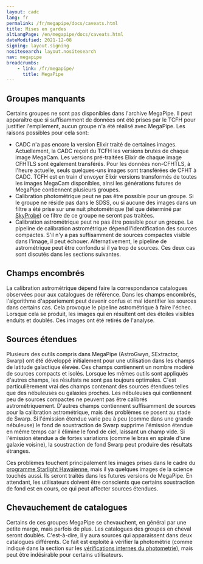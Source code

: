 ```yaml
---
layout: cadc
lang: fr
permalink: /fr/megapipe/docs/caveats.html
title: Mises en gardes
altLangPage: /en/megapipe/docs/caveats.html
dateModified: 2021-12-08
signing: layout.signing
nositesearch: layout.nositesearch
nav: megapipe
breadcrumbs:
    - link: /fr/megapipe/
      title: MegaPipe
---
```


<h2>Groupes manquants</h2>
<p>
    Certains groupes ne sont pas disponibles dans l'archive
    MegaPipe. Il peut appara&icirc;tre que si suffisamment de donn&eacute;es ont
    &eacute;t&eacute; prises par le TCFH pour justifier l'empilement, aucun groupe
    n'a &eacute;t&eacute; r&eacute;alis&eacute; avec MegaPipe. Les raisons possibles pour cela
    sont:
</p>
<ul>
  <li>
      CADC n'a pas encore la version Elixir trait&eacute; de certaines
      images. Actuellement, la CADC re&ccedil;oit du TCFH les versions brutes
      de chaque image MegaCam. Les versions pr&eacute;-trait&eacute;es Elixir de
      chaque image CFHTLS sont &eacute;galement transf&eacute;r&eacute;s. Pour les donn&eacute;es
      non-CFHTLS, &agrave; l'heure actuelle, seuls quelques-uns images sont
      transf&eacute;r&eacute;es de CFHT &agrave; CADC. TCFH est en train d'envoyer Elixir
      versions transform&eacute;s de toutes les images MegaCam disponibles,
      ainsi les g&eacute;n&eacute;rations futures de MegaPipe contiennent plusieurs
      groupes.
  </li>
  <li>
      Calibration photom&eacute;trique peut ne pas &ecirc;tre possible pour un
      groupe. Si le groupe ne r&eacute;side pas dans le SDSS, ou si aucune des
      images dans un filtre a &eacute;t&eacute; prise sur une nuit photom&eacute;trique (tel que
      d&eacute;termin&eacute; par <a rel="external" href="https://www.cfht.hawaii.edu/Instruments/Elixir/skyprobe/home.html">SkyProbe</a>)
      ce filtre de ce groupe ne seront pas trait&eacute;es.  
  </li>
  <li>
      Calibration astrom&eacute;trique peut ne pas &ecirc;tre possible pour un
      groupe. Le pipeline de calibration astrom&eacute;trique d&eacute;pend
      l'identification des sources compactes. S'il n'y a pas
      suffisamment de sources compactes visible dans l'image, il peut
      &eacute;chouer. Alternativement, le pipeline de astrom&eacute;trique peut &ecirc;tre
      confondu si il ya trop de sources. Ces deux cas sont discut&eacute;s
      dans les sections suivantes.
  </li>
</ul>
<h2>Champs encombr&eacute;s</h2>
<p>
    La calibration astrom&eacute;trique d&eacute;pend faire la correspondance
    catalogues observ&eacute;es pour aux catalogues de r&eacute;f&eacute;rence. Dans les
    champs encombr&eacute;s, l'algorithme d'appariement peut devenir confus
    et mal identifier les sources dans certains cas. Cela provoque le
    pipeline astrom&eacute;trique &agrave; faire l'&eacute;chec. Lorsque cela se produit,
    les images qui en r&eacute;sultent ont des &eacute;toiles visibles enduits et
    doubl&eacute;s. Ces images ont &eacute;t&eacute; retir&eacute;s de l'analyse.
</p>
<h2>Sources &eacute;tendues</h2>
<p>
    Plusieurs des outils compris dans MegaPipe (AstroGwyn, SExtractor,
    Swarp) ont &eacute;t&eacute; d&eacute;velopp&eacute; initialement pour une utilisation dans
    les champs de latitude galactique &eacute;lev&eacute;e. Ces champs contiennent
    un nombre mod&eacute;r&eacute; de sources compacts et isol&eacute;s. Lorsque les m&ecirc;mes
    outils sont appliqu&eacute;s d'autres champs, les r&eacute;sultats ne sont pas
    toujours optimales. C'est particuli&egrave;rement vrai des champs
    contenant des sources &eacute;tendues telles que des n&eacute;buleuses ou
    galaxies proches. Les n&eacute;buleuses qui contiennent peu de sources
    compactes ne peuvent pas &ecirc;tre calibr&eacute;s astrom&eacute;triquement. D'autres
    champs contiennent suffisamment de sources pour la calibration
    astrom&eacute;trique, mais des probl&egrave;mes se posent au stade de Swarp. Si
    l'&eacute;mission &eacute;tendue varie peu &agrave; peu (comme dans une
    grande n&eacute;buleuse) le fond de soustraction de Swarp supprime
    l'&eacute;mission &eacute;tendue en m&ecirc;me temps car il &eacute;limine le fond de ciel,
    laissant un champ vide. Si l'&eacute;mission &eacute;tendue a de fortes
    variations (comme le bras en spirale d'une galaxie voisine), la
    soustraction de fond Swarp peut produire des r&eacute;sultats 
    &eacute;tranges.
</p>
<p>
    Ces probl&egrave;mes touchent principalement les images prises dans le
    cadre du <a rel="external" href="https://www.cfht.hawaii.edu/HawaiianStarlight/trailer-FR.html">programme
      Starlight Hawa&iuml;enne</a>, mais il ya quelques images de la science
    touch&eacute;s aussi. Ils seront trait&eacute;s dans les futures versions de
    MegaPipe. En attendant, les utilisateurs doivent &ecirc;tre conscients que
    certains soustraction de fond est en cours, ce qui peut affecter
    sources &eacute;tendues.
</p>
<h2>Chevauchement de catalogues</h2>
<p>
    Certains de ces groupes MegaPipe se chevauchent, en g&eacute;n&eacute;ral par une
    petite marge, mais parfois de plus. Les catalogues des groupes en
    cheval seront doubl&eacute;s. C'est-&agrave;-dire, il y aura sources qui
    apparaissent dans deux catalogues diff&eacute;rents. Ce fait est exploit&eacute;
    &agrave; v&eacute;rifier la photom&eacute;trie (comme indiqu&eacute; dans la section sur les
    <a href="photo.html#intern">v&eacute;rifications internes du photometrie</a>), mais
    peut &ecirc;tre ind&eacute;sirable pour certains utilisateurs.
</p>
